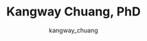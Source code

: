---
# this is autogenerated: do not edit
title: Kangway Chuang, PhD
author: kangway_chuang
layout: author-bio
jobtitle: Postdoctoral Scholar
bio: 
type: member
excerpt: "Biographical summary for Kangway Chuang, PhD, Postdoctoral Scholar in the Keiser Lab at UCSF."
header:
  teaser: /assets/images/people/bio-chuang.jpg
papers: 
    - title: Interpretable classification of Alzheimer’s disease pathologies with a convolutional neural network pipeline
      excerpt: Tang Z, <u>Chuang KV</u>, DeCarli C, Jin L-W, Beckett L, Keiser MJ, Dugger BN. __Nat Commun__. 2019 May 15.
      link: "https://doi.org/10.1038/s41467-019-10212-1"

    - title: Comment on &quot;Predicting reaction performance in C-N cross-coupling using machine learning&quot;
      excerpt: <u>Chuang KV</u>, Keiser MJ. __Science__. 2018 Nov 16.
      link: "https://doi.org/10.1126/science.aat8603"

    - title: Adversarial Controls for Scientific Machine Learning
      excerpt: <u>Chuang KV</u>, Keiser MJ. __ACS Chem Biol__. 2018 Oct 19.
      link: "https://doi.org/10.1021/acschembio.8b00881"

---